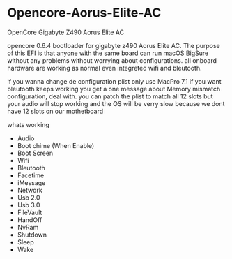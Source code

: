 # Opencore-Aorus-Elite-AC
OpenCore Gigabyte Z490 Aorus Elite AC

opencore 0.6.4 bootloader for gigabyte z490 Aorus Elite AC.
The purpose of this EFI is that anyone with the same board can run macOS BigSure without any problems without worrying about configurations.
all onboard hardware are working as normal even integreted wifi and bleutooth.

if you wanna change de configuration plist only use MacPro 7.1 if you want bleutooth keeps working
you get a one message about Memory mismatch configuration, deal with. you can patch the plist to match all 12 slots but your audio will stop working and the OS will be verry slow because we dont have 12 slots on our mothetboard 

whats working 
* Audio
* Boot chime (When Enable)
* Boot Screen 
* Wifi 
* Bleutooth
* Facetime
* iMessage
* Network
* Usb 2.0
* Usb 3.0
* FileVault
* HandOff
* NvRam
* Shutdown
* Sleep
* Wake
